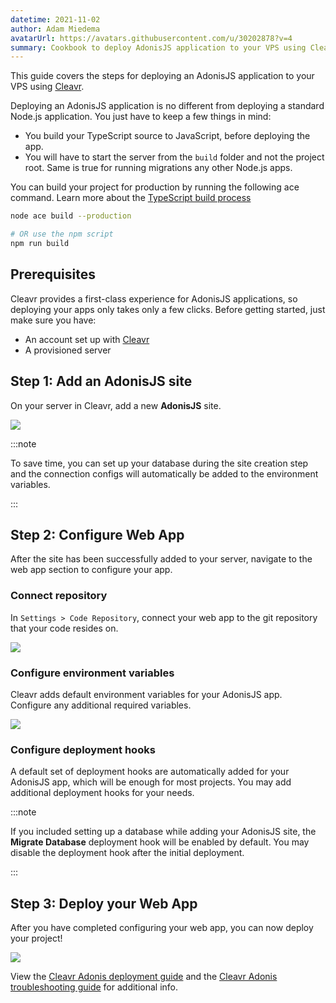 ```yaml
---
datetime: 2021-11-02
author: Adam Miedema
avatarUrl: https://avatars.githubusercontent.com/u/30202878?v=4
summary: Cookbook to deploy AdonisJS application to your VPS using Cleavr
---
```


This guide covers the steps for deploying an AdonisJS application to your VPS using [Cleavr](https://cleavr.io).

Deploying an AdonisJS application is no different from deploying a standard Node.js application. You just have to keep a few things in mind:

- You build your TypeScript source to JavaScript, before deploying the app.
- You will have to start the server from the `build` folder and not the project root. Same is true for running migrations any other Node.js apps.

You can build your project for production by running the following ace command. Learn more about the [TypeScript build process](../../guides/fundamentals/typescript-build-process.md)

```sh
node ace build --production

# OR use the npm script
npm run build
```

## Prerequisites

Cleavr provides a first-class experience for AdonisJS applications, so deploying your apps only takes only a few clicks. Before getting started, just make sure you have: 

- An account set up with [Cleavr](https://cleavr.io)
- A provisioned server

## Step 1: Add an AdonisJS site

On your server in Cleavr, add a new **AdonisJS** site.

![](https://res.cloudinary.com/adonis-js/image/upload/q_auto/v1636103629/v5/cleavr-new-site_v0twxz.png)

:::note

To save time, you can set up your database during the site creation step and the connection configs will automatically be added to the environment variables. 

:::

## Step 2: Configure Web App

After the site has been successfully added to your server, navigate to the web app section to configure your app. 

### Connect repository

In `Settings > Code Repository`, connect your web app to the git repository that your code resides on. 

![](https://res.cloudinary.com/adonis-js/image/upload/q_auto/v1636103629/v5/cleavr-webapp-git-repository_ub5rcb.png)

### Configure environment variables 

Cleavr adds default environment variables for your AdonisJS app. Configure any additional required variables.

![](https://res.cloudinary.com/adonis-js/image/upload/q_auto/v1636103630/v5/cleavr-env-variables_v89vnn.png)

### Configure deployment hooks

A default set of deployment hooks are automatically added for your AdonisJS app, which will be enough for most projects. You may add additional deployment hooks for your needs. 

:::note

If you included setting up a database while adding your AdonisJS site, the **Migrate Database** deployment hook will be enabled by default. You may disable the deployment hook after the initial deployment. 

:::

## Step 3: Deploy your Web App

After you have completed configuring your web app, you can now deploy your project! 

![](https://res.cloudinary.com/adonis-js/image/upload/q_auto/v1636103630/v5/cleavr-deployment_pjzln7.png)

View the [Cleavr Adonis deployment guide](https://docs.cleavr.io/guides/adonis) and the [Cleavr Adonis troubleshooting guide](https://docs.cleavr.io/adonis-deployments) for additional info. 

